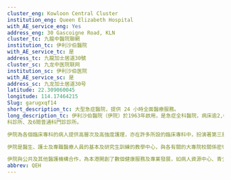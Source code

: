 ```yaml
---
cluster_eng: Kowloon Central Cluster
institution_eng: Queen Elizabeth Hospital
with_AE_service_eng: Yes
address_eng: 30 Gascoigne Road, KLN
cluster_tc: 九龍中醫院聯網
institution_tc: 伊利沙伯醫院
with_AE_service_tc: 是
address_tc: 九龍加士居道30號
cluster_sc: 九龙中医院联网
institution_sc: 伊利沙伯医院
with_AE_service_sc: 是
address_sc: 九龙加士居道30号
latitude: 22.309060045
longitude: 114.17464215
Slug: garugxqf14
short_description_tc: 大型急症醫院，提供 24 小時全面醫療服務。
long_description_tc: 伊利沙伯醫院（伊院）於1963年啟用，是急症全科醫院，病床逾2,000張，職員約7,000名，提供24小時急症室服務，共設15個臨床部門、3間專
科診所、及6間普通科門診診所。 

伊院為各個臨床專科的病人提供高層次及高強度護理，亦在許多所設的臨床專科中，扮演著第三層專介中心的角色，特別是癌症科、胸肺及心臟科、腦神經科、及愛滋病科。 

伊院是醫生、護士及專職醫療人員的基本及研究生訓練的教學中心，與各有關的大專院校關係密切。 

伊院與公共及其他醫護機構合作，為本港開創了數個健康服務及專業發展，如病人資源中心、青少年醫療中心、醫院義工服務、護理教育、公眾健康教育等。
abbrev: QEH
---
```

